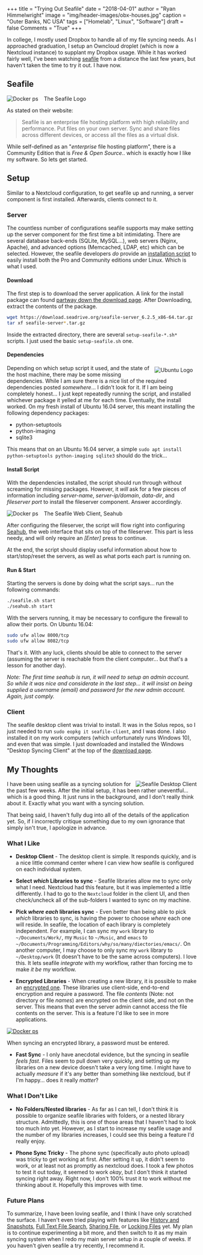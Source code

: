 +++
title   = "Trying Out Seafile"
date    = "2018-04-01"
author  = "Ryan Himmelwright"
image   = "img/header-images/obx-houses.jpg"
caption = "Outer Banks, NC USA"
tags    = ["Homelab", "Linux", "Software"]
draft   = false
Comments = "True"
+++

In college, I mostly used Dropbox to handle all of my file syncing needs. As I
approached graduation, I setup an Owncloud droplet (which is now a Nextcloud
instance) to supplant my Dropbox usage. While it has worked fairly well, I've
been watching [seafile](https://www.seafile.com/en/home/) from a distance the
last few years, but haven't taken the time to try it out. I have now.


<!--more-->

## Seafile

<a href="../../img/posts/trying-out-seafile/seafilelogo.png"><img src="../../img/posts/trying-out-seafile/seafilelogo.png" style="max-width: 95%; float: left; margin: 0px 15px 0px 0px;" alt="Docker ps" /></a>
<div class="caption">The Seafile Logo</div>

As stated on their website:

>Seafile is an enterprise file hosting platform with high reliability and
>performance. Put files on your own server. Sync and share files across
>different devices, or access all the files as a virtual disk.

While self-defined as an "*enterprise* file hosting platform", there is a
Community Edition that is *Free & Open Source*.. which is exactly how I like my
software. So lets get started.

## Setup

Similar to a Nextcloud configuration, to get seafile up and running, a server
 component is first installed. Afterwards, clients connect to it.

### Server

The countless number of configurations seafile supports may make setting up the
server component for the first time a bit intimidating. There are several
database back-ends (SQLite, MySQL...), web servers (Nginx, Apache), and
advanced options (Memcached, LDAP, etc) which can be selected. However, the
seafile developers *do* provide an [installation
script](https://github.com/haiwen/seafile-server-installer) to easily install
both the Pro and Community editions under Linux. Which is what I used.

#### Download

The first step is to download the server application. A link for the
install package can found [partway down the download
page](https://www.seafile.com/en/download/#server). After Downloading, extract
the contents of the package.

``` bash
wget https://download.seadrive.org/seafile-server_6.2.5_x86-64.tar.gz
tar xf seafile-server*.tar.gz
```

Inside the extracted directory, there are several `setup-seafile-*.sh*` scripts.
I just used the basic `setup-seafile.sh` one.

#### Dependencies

<a href="../../img/posts/trying-out-seafile/ubuntu-logo.jpg"><img
src="../../img/posts/trying-out-seafile/ubuntu-logo.jpg" style="max-width:
100%; float: right; margin: 5px 10px 10px 10px;" alt="Ubuntu Logo" /></a>

Depending on which setup script it used, and the state of the host machine,
there may be some missing dependencies. While I am sure there is a nice list of
the required dependencies posted *somewhere*... I didn't look for it. If I am
being completely honest... I just kept repeatedly running the script, and
installed whichever package it yelled at me for each time. Eventually, the install
worked. On my fresh install of Ubuntu 16.04 server, this meant
installing the following dependency packages:

- python-setuptools
- python-imaging
- sqlite3

This means that on an Ubuntu 16.04 server, a simple `sudo apt install python-setuptools
python-imaging sqlite3` should do the trick...

#### Install Script

With the dependencies installed, the script should run through without screaming
for missing packages. However, it *will* ask for a few pieces of information
including *server-name*, *server-ip/domain*, *data-dir*, and *fileserver port*
to install the fileserver component. Answer accordingly.

<a href="../../img/posts/trying-out-seafile/seahub-web.png"><img src="../../img/posts/trying-out-seafile/seahub-web.png" style="max-width: 100%; float: left; margin: 0px 15px 0px 0px;" alt="Docker ps" /></a>
<div class="caption">The Seafile Web Client, Seahub</div>

After configuring the fileserver, the script will flow right into configuring
[Seahub](https://github.com/haiwen/seahub), the web interface that sits on top
of the fileserver. This part is less needy, and will only require an *[Enter]*
press to continue.

At the end, the script should display useful information about how to
start/stop/reset the servers, as well as what ports each part is running on.

#### Run & Start

Starting the servers is done by doing what the script says... run the
following commands:

``` bash
./seafile.sh start
./seahub.sh start
```

With the servers running, it may be necessary to configure the firewall to allow
their ports. On Ubuntu 16.04:

``` bash
sudo ufw allow 8000/tcp
sudo ufw allow 8082/tcp
```

That's it. With any luck, clients should be able to connect to the server
(assuming the server is reachable from the client computer... but that's a
lesson for another day).

*Note: The first time seahub is run, it will need to setup an admin account. So
while it was nice and considerate in the last step... it will insist on being
supplied a username (email) and password for the new admin account. Again, just
comply.*



### Client

The seafile desktop client was trivial to install. It was in the Solus repos, so
I just needed to run `sudo eopkg it seafile-client`, and I was done. I also
installed it on my work computers (which unfortunately runs Windows 10), and
even that was simple. I just downloaded and installed the Windows "Desktop
Syncing Client" at the top of the [download
page](https://www.seafile.com/en/download/).


## My Thoughts
<a href="../../img/posts/trying-out-seafile/seafile-client.png"><img
src="../../img/posts/trying-out-seafile/seafile-client.png" style="max-width:
100%; float: right; margin: 0px 0px 0px 0px;" alt="Seafile Desktop Client" /></a>

I have been using seafile as a syncing solution for the past few weeks. After
the initial setup, it has been rather uneventful... which is a good thing. It
just runs in the background, and I don't really think about it. Exactly what you
want with a syncing solution.

That being said, I haven't fully dug into all of the details of the application
yet. So, if I incorrectly critique something due to my own ignorance that
simply isn't true, I apologize in advance.

### What I Like

- **Desktop Client** - The desktop client is simple. It responds quickly, and is
a nice little command center where I can view how seafile is configured on each
individual system.

- **Select *which* Libraries to sync** - Seafile libraries allow me to sync only
what I need. Nextcloud had this feature, but it was implemented a little differently. I
had to go to the `Nextcloud` folder in the client UI, and then check/uncheck all
of the sub-folders I wanted to sync on my machine.

- **Pick *where each* libraries sync** - Even better than being able to pick
  *which* libraries to sync, is having the power to choose *where* each one will
  reside. In seafile, the location of each library is completely independent.
  For example, I can sync my `work` library to `~/Documents/Work/`, my `Music`
  to `~/Music`, and `emacs` to
  `~/Documents/Programming/Editors/why/so/many/diectories/emacs/`. On another
  computer, I may choose to only sync my `work` library to `~/Desktop/work` (It
  doesn't have to be the same across computers). I love this. It lets seafile *integrate* with my
  workflow, rather than forcing me to make *it be* my workflow.

- **Encrypted Libraries** - When creating a new library, it is possible to
  make an [encrypted
  one](https://www.seafile.com/en/help/encrypted_libraries/). These libraries
  use client-side, end-to-end encryption and require a password. The file
  *contents* (Note: not directory or file *names*) are encrypted on the client
  side, and not on the server. This means that even the server admin cannot access the file
  contents on the server. This is a feature I'd like to see in more applications.

<a href="../../img/posts/trying-out-seafile/encrypt-library.png"><img
src="../../img/posts/trying-out-seafile/encrypt-library.png" style="max-width:
100%; align: center; float: center; margin: 0px 0px 0px 0px;" alt="Docker ps" /></a>
<div class="caption">When syncing an encrypted library, a password must be entered.</div>

- **Fast Sync** - I only have anecdotal evidence, but the syncing in seafile
  *feels fast*. Files seem to pull down very quickly, and setting up my
  libraries on a new device doesn't take a very long time. I might have to
  actually *measure* if it's any better than something like nextcloud, but if I'm
  happy... does it really *matter*?

### What I Don't Like

- **No Folders/Nested libraries** - As far as I can tell, I don't think it is
  possible to organize seafile libraries with folders, or a nested library
  structure. Admittedly, this is one of those areas that I haven't had to look
  too much into yet. However, as I start to increase my seafile usage and the
  number of my libraries increases, I could see this being a feature I'd really
  enjoy.

- **Phone Sync Tricky** - The phone sync (specifically auto photo upload) was
  tricky to get working at first. After setting it up, it didn't seem to work,
  or at least not as promptly as nextcloud does. I took a few photos to test it
  out today, it seemed to work *okay*, but I don't think it started syncing
  right away. Right now, I don't 100% trust it to work without me thinking
  about it. Hopefully this improves with time.


### Future Plans

To summarize, I have been loving seafile, and I think I have only scratched the
surface. I haven't even tried playing with features like [History and
Snapshots](https://www.seafile.com/en/help/snapshot/), [Full Text File
Search](https://www.seafile.com/en/help/search/), [Sharing
File](https://www.seafile.com/en/help/share/), or [Locking
Files](https://www.seafile.com/en/help/file_lock/) yet. My plan is to continue
experimenting a bit more, and then switch to it as my main syncing system when I
redo my main server setup in a couple of weeks. If you haven't given seafile a
try recently, I recommend it.
